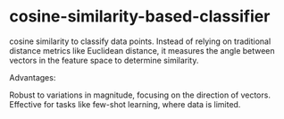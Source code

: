 # cosine-similarity-based-classifier
cosine similarity to classify data points. Instead of relying on traditional distance metrics like Euclidean distance, it measures the angle between vectors in the feature space to determine similarity.

Advantages:

Robust to variations in magnitude, focusing on the direction of vectors.
Effective for tasks like few-shot learning, where data is limited.
